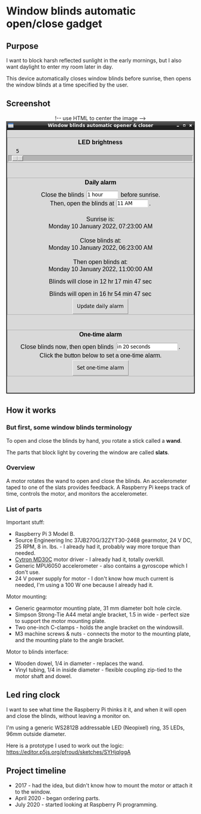 # Window blinds automatic open/close gadget

## Purpose

I want to block harsh reflected sunlight in the early mornings, but I also want daylight to enter my room later in day.

This device automatically closes window blinds before sunrise, then opens the window blinds at a time specified by the user.

## Screenshot

<p align="center">
    !-- use HTML to center the image -->
    <img alt="screenshot of python program" src="screenshot.png">
<p/>

## How it works

### But first, some window blinds terminology

To open and close the blinds by hand, you rotate a stick called a **wand**.

The parts that block light by covering the window are called **slats**. 


### Overview

A motor rotates the wand to open and close the blinds. An accelerometer taped to one of the slats provides feedback. A Raspberry Pi keeps track of time, controls the motor, and monitors the accelerometer.

### List of parts

Important stuff:
* Raspberry Pi 3 Model B.
* Source Engineering Inc 37JB270G/32ZYT30-2468 gearmotor, 24 V DC, 25 RPM, 8 in. lbs. - I already had it, probably way more torque than needed.
* [Cytron MD30C](https://www.cytron.io/p-30amp-5v-30v-dc-motor-driver) motor driver - I already had it, totally overkill.
* Generic MPU6050 accelerometer - also contains a gyroscope which I don't use.
* 24 V power supply for motor - I don't know how much current is needed, I'm using a 100 W one because I already had it.

Motor mounting:
* Generic gearmotor mounting plate, 31 mm diameter bolt hole circle.
* Simpson Strong-Tie A44 metal angle bracket, 1.5 in wide - perfect size to support the motor mounting plate.
* Two one-inch C-clamps - holds the angle bracket on the windowsill.
* M3 machine screws & nuts - connects the motor to the mounting plate, and the mounting plate to the angle bracket.

Motor to blinds interface:
* Wooden dowel, 1/4 in diameter - replaces the wand.
* Vinyl tubing, 1/4 in inside diameter - flexible coupling zip-tied to the motor shaft and dowel.


## Led ring clock

I want to see what time the Raspberry Pi thinks it it, and when it will open and close the blinds, without leaving a monitor on.

I'm using a generic WS2812B addressable LED (Neopixel) ring, 35 LEDs, 96mm outside diameter.

Here is a prototype I used to work out the logic: https://editor.p5js.org/pfroud/sketches/SYHjqIggA

## Project timeline

* 2017 - had the idea, but didn't know how to mount the motor or attach it to the window.
* April 2020 - began ordering parts.
* July 2020 - started looking at Raspberry Pi programming.
